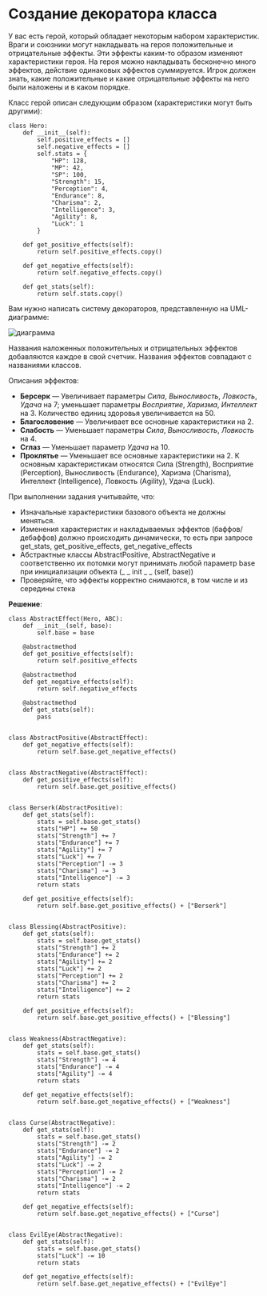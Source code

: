 # Создание декоратора класса

У вас есть герой, который обладает некоторым набором характеристик. Враги и союзники могут накладывать на героя положительные и отрицательные эффекты. Эти эффекты каким-то образом изменяют характеристики героя. На героя можно накладывать бесконечно много эффектов, действие одинаковых эффектов суммируется. Игрок должен знать, какие положительные и какие отрицательные эффекты на него были наложены и в каком порядке.

Класс герой описан следующим образом (характеристики могут быть другими):

    class Hero:
        def __init__(self):
            self.positive_effects = []
            self.negative_effects = []            
            self.stats = {
                "HP": 128,
                "MP": 42,
                "SP": 100,
                "Strength": 15,
                "Perception": 4,
                "Endurance": 8,
                "Charisma": 2,
                "Intelligence": 3,
                "Agility": 8,
                "Luck": 1
            } 
            
        def get_positive_effects(self):
            return self.positive_effects.copy()
        
        def get_negative_effects(self):
            return self.negative_effects.copy()
        
        def get_stats(self):
            return self.stats.copy()

Вам нужно написать систему декораторов, представленную на UML-диаграмме:

![диаграмма](decorators_scheme)

Названия наложенных положительных и отрицательных эффектов добавляются каждое в свой счетчик. Названия эффектов совпадают с названиями классов.

Описания эффектов:

- **Берсерк** — Увеличивает параметры *Сила*, *Выносливость*, *Ловкость*, *Удача* на 7; уменьшает параметры *Восприятие*, *Харизма*, *Интеллект* на 3. Количество единиц здоровья увеличивается на 50.
- **Благословение** — Увеличивает все основные характеристики на 2.
- **Слабость** — Уменьшает параметры *Сила*, *Выносливость*, *Ловкость* на 4.
- **Сглаз** — Уменьшает параметр *Удача* на 10.
- **Проклятье** — Уменьшает все основные характеристики на 2.
К основным характеристикам относятся Сила (Strength), Восприятие (Perception), Выносливость (Endurance), Харизма (Charisma), Интеллект (Intelligence), Ловкость (Agility), Удача (Luck).

При выполнении задания учитывайте, что:

- Изначальные характеристики базового объекта не должны меняться.
- Изменения характеристик и накладываемых эффектов (баффов/дебаффов) должно происходить динамически, то есть при запросе get_stats, get_positive_effects, get_negative_effects
- Абстрактные классы AbstractPositive, AbstractNegative и соответственно их потомки могут принимать любой параметр base при инициализации объекта (_ _ init _ _ (self, base))
- Проверяйте, что эффекты корректно снимаются, в том числе и из середины стека

**Решение**:

    class AbstractEffect(Hero, ABC):
        def __init__(self, base):
            self.base = base

        @abstractmethod
        def get_positive_effects(self):
            return self.positive_effects

        @abstractmethod
        def get_negative_effects(self):
            return self.negative_effects

        @abstractmethod
        def get_stats(self):
            pass


    class AbstractPositive(AbstractEffect):
        def get_negative_effects(self):
            return self.base.get_negative_effects()


    class AbstractNegative(AbstractEffect):    
        def get_positive_effects(self):
            return self.base.get_positive_effects()


    class Berserk(AbstractPositive):    
        def get_stats(self):
            stats = self.base.get_stats()
            stats["HP"] += 50
            stats["Strength"] += 7
            stats["Endurance"] += 7
            stats["Agility"] += 7
            stats["Luck"] += 7
            stats["Perception"] -= 3
            stats["Charisma"] -= 3
            stats["Intelligence"] -= 3
            return stats

        def get_positive_effects(self):
            return self.base.get_positive_effects() + ["Berserk"]


    class Blessing(AbstractPositive):    
        def get_stats(self):
            stats = self.base.get_stats()
            stats["Strength"] += 2
            stats["Endurance"] += 2
            stats["Agility"] += 2
            stats["Luck"] += 2
            stats["Perception"] += 2
            stats["Charisma"] += 2
            stats["Intelligence"] += 2
            return stats

        def get_positive_effects(self):
            return self.base.get_positive_effects() + ["Blessing"]


    class Weakness(AbstractNegative):    
        def get_stats(self):
            stats = self.base.get_stats()
            stats["Strength"] -= 4
            stats["Endurance"] -= 4
            stats["Agility"] -= 4
            return stats

        def get_negative_effects(self):
            return self.base.get_negative_effects() + ["Weakness"]


    class Curse(AbstractNegative):
        def get_stats(self):
            stats = self.base.get_stats()
            stats["Strength"] -= 2
            stats["Endurance"] -= 2
            stats["Agility"] -= 2
            stats["Luck"] -= 2
            stats["Perception"] -= 2
            stats["Charisma"] -= 2
            stats["Intelligence"] -= 2
            return stats

        def get_negative_effects(self):
            return self.base.get_negative_effects() + ["Curse"]


    class EvilEye(AbstractNegative):
        def get_stats(self):
            stats = self.base.get_stats()
            stats["Luck"] -= 10
            return stats

        def get_negative_effects(self):
            return self.base.get_negative_effects() + ["EvilEye"]
